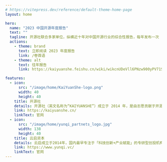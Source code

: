 ```yaml
---
# https://vitepress.dev/reference/default-theme-home-page
layout: home

hero:
  name: "2023 中国开源年度报告"
  text: ""
  tagline: 开源社联合多家单位，纵横近十年对中国开源行业的综合性报告，每年发布一次
  actions:
    - theme: brand
      text: 立即阅读 2023 年度报告
      link: /卷首语
    - theme: alt
      text: 往年报告
      link: https://kaiyuanshe.feishu.cn/wiki/wikcnUDeVll6PNzw900yPV71Sxd

features:
  - icon:
      src: "/image/home/KaiYuanShe-logo.png"
      width: 40
      height: 40
    title: 开源社
    details: 开源社（英文名称为“KAIYUANSHE”）成立于 2014 年，是由志愿贡献于开源事业的个人志愿者，依 “贡献、共识、共治” 原则所组成的开源社区。开源社始终维持 “厂商中立、公益、非营利” 的理念，以 “立足中国、贡献全球，推动开源成为新时代的生活方式” 为愿景，以 “开源治理、国际接轨、社区发展、项目孵化” 为使命，旨在共创健康可持续发展的开源生态体系。
    link: https://kaiyuanshe.cn/
    linkText: 官网
  - icon:
      src: "/image/home/yunqi_partnets_logo.jpg"
      width: 138
      height: 40
    title: 云启资本
    details: 云启成立于2014年，国内最早专注于「科技创新+产业赋能」的专研型创投机构，投资范围覆盖前沿科技、先进制造、企业软件、产业供应链科技等赛道，多次蝉联清科、投中、36氪等「中国最佳早期投资机构TOP10」。作为早期领投方，云启已投资了160多家优秀创业公司，其中30多家已成长为行业领头羊企业，包括360数科(NASDAQ:QFIN)、英科医疗(SZ:300677)、英科再生(SH:688087)、酷家乐、百布、元戎启行、MiniMax、擎朗智能、 XTransfer、环世物流、德风科技等优秀科技公司。同时，云启持续参与共创开源生态，领投了PingCAP, Zilliz, Jina AI, RisingWave, TabbyML等多家开源企业，并于2021、2022年联合开源社出品中国开源年度报告商业化篇。
    link: https://www.yunqi.vc/
    linkText: 官网
---
```


<script setup>
import {
  VPTeamPage,
  VPTeamPageTitle,
  VPTeamMembers,
  VPTeamPageSection
} from 'vitepress/theme'

// 召集人
const convener = [
  {
    avatar: 'https://github.com/wj23027.png',
    name: '王婕',
    title: '召集人',
    links: [
      { icon: 'github', link: 'https://github.com/wj23027' }
    ]
  },
]

// 大事记篇
const memorabiliaMembers = [
  {
    avatar: 'https://github.com/zhuangbiaowei.png',
    name: '庄表伟',
    title: '开源社执行长',
    links: [
      { icon: 'github', link: 'https://github.com/zhuangbiaowei' }
    ]
  },
]

// 数据篇
const dataPieceMembers = [
  {
    avatar: 'https://github.com/will-ww.png',
    name: '王伟',
    title: '开源社理事',
    links: [
      { icon: 'github', link: 'https://github.com/will-ww' }
    ]
  },
]

// 商业篇
// const commercializationMembers = []；

// 问卷设计
// const questionnaireDesignMembers = []；

// 整体报告汇总/编辑
// const copyreaders = []

// 设计/排版
// const artWorkers = []

</script>

<VPTeamPage>
  <VPTeamPageTitle>
    <template #title>感谢协作开源社区/单位</template>
  </VPTeamPageTitle>

  <VPTeamPageTitle>
    <template #title>特别感谢开源社——顾问委员会的点评和参与</template>
    <template #lead>
      （按姓氏字⺟顺序列名）
    </template>
  </VPTeamPageTitle>

  <VPTeamPageTitle>
    <template #title>参与志愿者</template>
  </VPTeamPageTitle>
  <VPTeamPageSection v-if="convener">
    <template #title>召集人</template>
    <template #members>
      <VPTeamMembers size="small" :members="convener" />
    </template>
  </VPTeamPageSection>
  <VPTeamPageSection v-if="memorabiliaMembers">
    <template #title>开源大事记</template>
    <template #members>
      <VPTeamMembers size="small" :members="memorabiliaMembers" />
    </template>
  </VPTeamPageSection>
  <VPTeamPageSection v-if="dataPieceMembers">
    <template #title>数据篇</template>
    <template #members>
      <VPTeamMembers size="small" :members="dataPieceMembers" />
    </template>
  </VPTeamPageSection>
  <VPTeamPageSection v-if="commercializationMembers">
    <template #title>商业化篇</template>
    <template #members>
      <VPTeamMembers size="small" :members="commercializationMembers" />
    </template>
  </VPTeamPageSection>
  <VPTeamPageSection v-if="questionnaireDesignMembers">
    <template #title>问卷设计</template>
    <template #members>
      <VPTeamMembers size="small" :members="questionnaireDesignMembers" />
    </template>
  </VPTeamPageSection>
  <VPTeamPageSection v-if="copyreaders">
    <template #title>整体报告汇总/编辑</template>
    <template #members>
      <VPTeamMembers size="small" :members="copyreaders" />
    </template>
  </VPTeamPageSection>
  <VPTeamPageSection v-if="artWorkers">
    <template #title>设计/排版</template>
    <template #members>
      <VPTeamMembers size="small" :members="artWorkers" />
    </template>
  </VPTeamPageSection>
</VPTeamPage>
